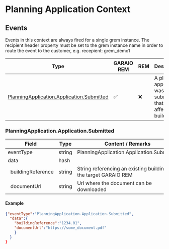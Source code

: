 # Planning Application Context

## Events

Events in this context are always fired for a single grem instance. The recipient header property must be set to the grem instance name in order to route the event to the customer, e.g. recepient: grem_demo1

Type | GARAIO REM | REM | Description
---|---|---|---
[PlanningApplication.Application.Submitted](#planningapplicationapplicationsubmitted) | :white_check_mark: | :x: | A planning application was submitted that may affect a building

### PlanningApplication.Application.Submitted

Field | Type | Content / Remarks
---|---|---
eventType | string | PlanningApplication.Application.Submitted
data | hash |
&nbsp;&nbsp;buildingReference | string | String referencing an existing building in the target GARAIO REM |
&nbsp;&nbsp;documentUrl | string | Url where the document can be downloaded |

#### Example

```json
{"eventType":"PlanningApplication.Application.Submitted",
  "data":{
    "buildingReference":"1234.01",
    "documentUrl":"https://some_document.pdf"
    }
  }
}
```
